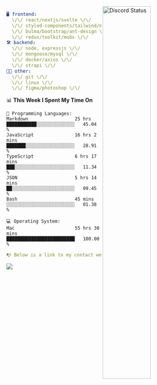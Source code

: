 
<a href="https://discord.com/users/279302975371870218" target="_blank">
    <img width="50%" align="right" alt="Discord Status" src="https://lanyard.cnrad.dev/api/279302975371870218?bg=161B22&borderRadius=5px%205px%200%200&hideTimestamp=true&idleMessage=Just%20chillin%27%20at%20the%20moment&animated=true">
</a>

```yaml
🖥️ frontend: 
  \/\/ react/nextjs/svelte \/\/
  \/\/ styled-components/tailwind/mui/
  \/\/ bulma/bootstrap/ant-design \/\/
  \/\/ redux/toolkit/mobx \/\/
🛠 backend: 
  \/\/ node, expressjs \/\/
  \/\/ mongoose/mysql \/\/
  \/\/ docker/axios \/\/
  \/\/ strapi \/\/
👨‍💻 other: 
  \/\/ git \/\/ 
  \/\/ linux \/\/
  \/\/ figma/photoshop \/\/
```
<!--START_SECTION:waka-->
📊 **This Week I Spent My Time On** 

```text
💬 Programming Languages: 
Markdown                 25 hrs              ███████████░░░░░░░░░░░░░░   45.04 % 
JavaScript               16 hrs 2 mins       ███████░░░░░░░░░░░░░░░░░░   28.91 % 
TypeScript               6 hrs 17 mins       ███░░░░░░░░░░░░░░░░░░░░░░   11.34 % 
JSON                     5 hrs 14 mins       ██░░░░░░░░░░░░░░░░░░░░░░░   09.45 % 
Bash                     45 mins             ░░░░░░░░░░░░░░░░░░░░░░░░░   01.38 % 

💻 Operating System: 
Mac                      55 hrs 30 mins      █████████████████████████   100.00 % 
```


<!--END_SECTION:waka-->
```yaml
📭 Below is a link to my contact website 
```
<a href="https://mxns.xyz" target="_black"> <img src="https://img.shields.io/badge/website-161B22?style=for-the-badge&logo=About.me&logoColor=white"></img> <a/>
